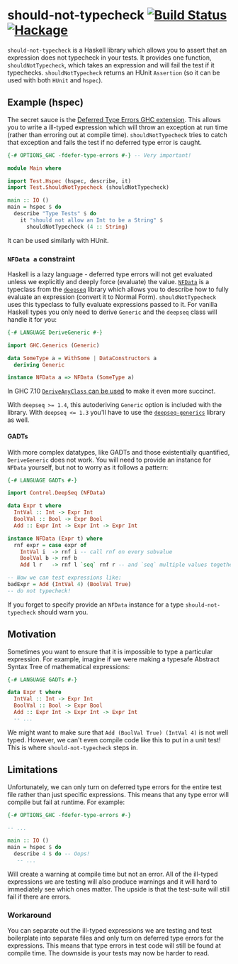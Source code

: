 # should-not-typecheck [![Build Status](https://travis-ci.org/CRogers/should-not-typecheck.svg?branch=master)](https://travis-ci.org/CRogers/should-not-typecheck) [![Hackage](https://img.shields.io/hackage/v/should-not-typecheck.svg)](https://hackage.haskell.org/package/should-not-typecheck)

`should-not-typecheck` is a Haskell library which allows you to assert that an expression does not typecheck in your tests. It provides one function, `shouldNotTypecheck`, which takes an expression and will fail the test if it typechecks. `shouldNotTypecheck` returns an HUnit `Assertion` (so it can be used with both `HUnit` and `hspec`).

## Example (hspec)

The secret sauce is the [Deferred Type Errors GHC extension](https://downloads.haskell.org/~ghc/7.10.1/docs/html/users_guide/defer-type-errors.html). This allows you to write a ill-typed expression which will throw an exception at run time (rather than erroring out at compile time). `shouldNotTypecheck` tries to catch that exception and fails the test if no deferred type error is caught.

```haskell
{-# OPTIONS_GHC -fdefer-type-errors #-} -- Very important!

module Main where

import Test.Hspec (hspec, describe, it)
import Test.ShouldNotTypecheck (shouldNotTypecheck)

main :: IO ()
main = hspec $ do
  describe "Type Tests" $ do
    it "should not allow an Int to be a String" $
      shouldNotTypecheck (4 :: String)
```

It can be used similarly with HUnit.

### `NFData a` constraint

Haskell is a lazy language - deferred type errors will not get evaluated unless we explicitly and deeply force (evaluate) the value. [`NFData`](https://hackage.haskell.org/package/deepseq-1.4.1.1/docs/Control-DeepSeq.html#t:NFData) is a typeclass from the [`deepseq`](https://hackage.haskell.org/package/deepseq) library which allows you to describe how to fully evaluate an expression (convert it to Normal Form). `shouldNotTypecheck` uses this typeclass to fully evaluate expressions passed to it. For vanilla Haskell types you only need to derive `Generic` and the `deepseq` class will handle it for you:

```haskell
{-# LANGUAGE DeriveGeneric #-}

import GHC.Generics (Generic)

data SomeType a = WithSome | DataConstructors a
  deriving Generic

instance NFData a => NFData (SomeType a)
```

In GHC 7.10 [`DeriveAnyClass` can be used](https://hackage.haskell.org/package/deepseq-1.4.1.1/docs/Control-DeepSeq.html#v:rnf) to make it even more succinct.

With `deepseq >= 1.4`, this autoderiving `Generic` option is included with the library. With `deepseq <= 1.3` you'll have to use the [`deepseq-generics`](https://hackage.haskell.org/package/deepseq-generics) library as well.

#### GADTs

With more complex datatypes, like GADTs and those existentially quantified, `DeriveGeneric` does not work. You will need to provide an instance for `NFData` yourself, but not to worry as it follows a pattern:

```haskell
{-# LANGUAGE GADTs #-}

import Control.DeepSeq (NFData)

data Expr t where
  IntVal :: Int -> Expr Int
  BoolVal :: Bool -> Expr Bool
  Add :: Expr Int -> Expr Int -> Expr Int

instance NFData (Expr t) where
  rnf expr = case expr of
    IntVal i  -> rnf i -- call rnf on every subvalue
    BoolVal b -> rnf b
    Add l r   -> rnf l `seq` rnf r -- and `seq` multiple values together

-- Now we can test expressions like:
badExpr = Add (IntVal 4) (BoolVal True)
-- do not typecheck!
```

If you forget to specify provide an `NFData` instance for a type `should-not-typecheck` should warn you.

## Motivation

Sometimes you want to ensure that it is impossible to type a particular expression. For example, imagine if we were making a typesafe Abstract Syntax Tree of mathematical expressions:

```haskell
{-# LANGUAGE GADTs #-}

data Expr t where
  IntVal :: Int -> Expr Int
  BoolVal :: Bool -> Expr Bool
  Add :: Expr Int -> Expr Int -> Expr Int
  -- ...
```

We might want to make sure that `Add (BoolVal True) (IntVal 4)` is not well typed. However, we can't even compile code like this to put in a unit test! This is where `should-not-typecheck` steps in.

## Limitations

Unfortunately, we can only turn on deferred type errors for the entire test file rather than just specific expressions. This means that any type error will compile but fail at runtime. For example:

```haskell
{-# OPTIONS_GHC -fdefer-type-errors #-}

-- ...

main :: IO ()
main = hspec $ do
  describe 4 $ do -- Oops!
   -- ...
```

Will create a warning at compile time but not an error. All of the ill-typed expressions we are testing will also produce warnings and it will hard to immediately see which ones matter. The upside is that the test-suite will still fail if there are errors.

### Workaround

You can separate out the ill-typed expressions we are testing and test boilerplate into separate files and only turn on deferred type errors for the expressions. This means that type errors in test code will still be found at compile time. The downside is your tests may now be harder to read.
